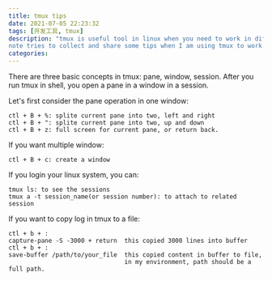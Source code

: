 ```yaml
---
title: tmux tips
date: 2021-07-05 22:23:32
tags: [开发工具, tmux]
description: "tmux is useful tool in linux when you need to work in different windows. This
note tries to collect and share some tips when I am using tmux to work."
categories:
---
```


There are three basic concepts in tmux: pane, window, session.
After you run tmux in shell, you open a pane in a window in a session.

Let's first consider the pane operation in one window:

	ctl + B + %: splite current pane into two, left and right
	ctl + B + ": splite current pane into two, up and down
	ctl + B + z: full screen for current pane, or return back.

If you want multiple window:

	ctl + B + c: create a window

If you login your linux system, you can:

	tmux ls: to see the sessions	
	tmux a -t session_name(or session number): to attach to related session

If you want to copy log in tmux to a file:

	ctl + b + :
	capture-pane -S -3000 + return  this copied 3000 lines into buffer
	ctl + b + :
	save-buffer /path/to/your_file  this copied content in buffer to file,
	                                in my environment, path should be a full path.
